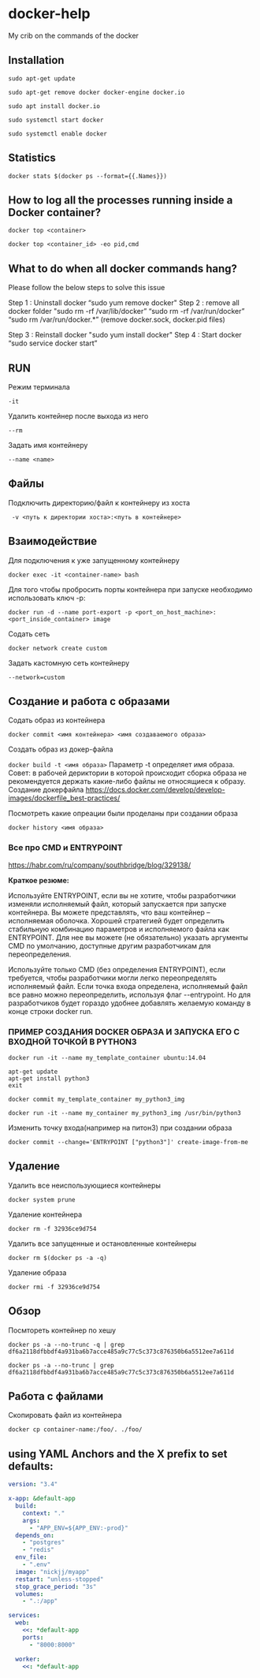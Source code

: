 # docker-help
My crib on the commands of the docker

## Installation

```
sudo apt-get update
```


```
sudo apt-get remove docker docker-engine docker.io
```

```
sudo apt install docker.io
```

```
sudo systemctl start docker
```

```
sudo systemctl enable docker
```

## Statistics

```docker stats $(docker ps --format={{.Names}})```

## How to log all the processes running inside a Docker container?

```
docker top <container>
```

```
docker top <container_id> -eo pid,cmd
```

## What to do when all docker commands hang?

Please follow the below steps to solve this issue

Step 1 : Uninstall docker “sudo yum remove docker"
Step 2 : remove all docker folder
"sudo rm -rf /var/lib/docker”
“sudo rm -rf /var/run/docker”
“sudo rm /var/run/docker.*” (remove docker.sock, docker.pid files)

Step 3 : Reinstall docker "sudo yum install docker"
Step 4 : Start docker “sudo service docker start”



## RUN

Режим терминала

```-it ```


Удалить контейнер после выхода из него

```--rm ```


Задать имя контейнеру

```--name <name>```



## Файлы

Подключить директорию/файл к контейнеру из хоста

``` -v <путь к директории хоста>:<путь в контейнере>```



## Взаимодействие

Для подключения к уже запущенному контейнеру

```docker exec -it <container-name> bash```


Для того чтобы пробросить порты контейнера при запуске необходимо использовать ключ -p:

```docker run -d --name port-export -p <port_on_host_machine>:<port_inside_container> image```


Содать сеть

```docker network create custom ```


Задать кастомную сеть контейнеру

```--network=custom```



## Создание и работа с образами

Содать образ из контейнера

```docker commit <имя контейнера> <имя создаваемого образа>```


Создать образ из докер-файла

```docker build -t <имя образа>```
Параметр -t определяет имя образа.
Совет: в рабочей дериктории в которой происходит сборка образа не рекомендуется держать какие-либо файлы не относящиеся к образу.
Создание докерфайла https://docs.docker.com/develop/develop-images/dockerfile_best-practices/

Посмотреть какие опреации были проделаны при создании образа

```docker history <имя образа> ```

### Все про CMD и ENTRYPOINT

https://habr.com/ru/company/southbridge/blog/329138/

**Краткое резюме:**

Используйте ENTRYPOINT, если вы не хотите, чтобы разработчики изменяли исполняемый файл, который запускается при запуске контейнера. Вы можете представлять, что ваш контейнер – исполняемая оболочка. Хорошей стратегией будет определить стабильную комбинацию параметров и исполняемого файла как ENTRYPOINT. Для нее вы можете (не обязательно) указать аргументы CMD по умолчанию, доступные другим разработчикам для переопределения.

Используйте только CMD (без определения ENTRYPOINT), если требуется, чтобы разработчики могли легко переопределять исполняемый файл. Если точка входа определена, исполняемый файл все равно можно переопределить, используя флаг --entrypoint. Но для разработчиков будет гораздо удобнее добавлять желаемую команду в конце строки docker run.


### ПРИМЕР СОЗДАНИЯ DOCKER ОБРАЗА И ЗАПУСКА ЕГО С ВХОДНОЙ ТОЧКОЙ В PYTHON3

```
docker run -it --name my_template_container ubuntu:14.04

apt-get update
apt-get install python3
exit

docker commit my_template_container my_python3_img 

docker run -it --name my_container my_python3_img /usr/bin/python3
```


Изменить точку входа(например на питон3) при создании образа

```docker commit --change='ENTRYPOINT ["python3"]' create-image-from-me```



## Удаление

Удалить все неиспользующиеся контейнеры

```docker system prune```

Удаление контейнера

```docker rm -f 32936ce9d754```

Удалить все запущенные и остановленные контейнеры

```docker rm $(docker ps -a -q)```

Удаление образа

```docker rmi -f 32936ce9d754```

## Обзор

Посмтореть контейнер по хешу

```
docker ps -a --no-trunc -q | grep df6a2118dfbbdf4a931ba6b7acce485a9c77c5c373c876350b6a5512ee7a611d
```
```
docker ps -a --no-trunc | grep df6a2118dfbbdf4a931ba6b7acce485a9c77c5c373c876350b6a5512ee7a611d
```

## Работа с файлами

Скопировать файл из контейнера

```
docker cp container-name:/foo/. ./foo/
```

## using YAML Anchors and the X prefix to set defaults:

```YAML
version: "3.4"

x-app: &default-app
  build:
    context: "."
    args:
      - "APP_ENV=${APP_ENV:-prod}"
  depends_on:
    - "postgres"
    - "redis"
  env_file:
    - ".env"
  image: "nickjj/myapp"
  restart: "unless-stopped"
  stop_grace_period: "3s"
  volumes:
    - ".:/app"

services:
  web:
    <<: *default-app 
    ports:
      - "8000:8000"

  worker:
    <<: *default-app
```
